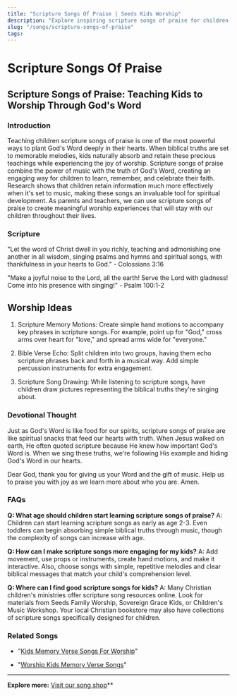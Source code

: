 ```yaml
---
title: "Scripture Songs Of Praise | Seeds Kids Worship"
description: "Explore inspiring scripture songs of praise for children's worship and faith development. Biblical music resources for families and ministry."
slug: "/songs/scripture-songs-of-praise"
tags:
---
```


# Scripture Songs Of Praise

## Scripture Songs of Praise: Teaching Kids to Worship Through God's Word

### Introduction
Teaching children scripture songs of praise is one of the most powerful ways to plant God's Word deeply in their hearts. When biblical truths are set to memorable melodies, kids naturally absorb and retain these precious teachings while experiencing the joy of worship. Scripture songs of praise combine the power of music with the truth of God's Word, creating an engaging way for children to learn, remember, and celebrate their faith. Research shows that children retain information much more effectively when it's set to music, making these songs an invaluable tool for spiritual development. As parents and teachers, we can use scripture songs of praise to create meaningful worship experiences that will stay with our children throughout their lives.

### Scripture
"Let the word of Christ dwell in you richly, teaching and admonishing one another in all wisdom, singing psalms and hymns and spiritual songs, with thankfulness in your hearts to God." - Colossians 3:16

"Make a joyful noise to the Lord, all the earth! Serve the Lord with gladness! Come into his presence with singing!" - Psalm 100:1-2

## Worship Ideas
1. Scripture Memory Motions: Create simple hand motions to accompany key phrases in scripture songs. For example, point up for "God," cross arms over heart for "love," and spread arms wide for "everyone."

2. Bible Verse Echo: Split children into two groups, having them echo scripture phrases back and forth in a musical way. Add simple percussion instruments for extra engagement.

3. Scripture Song Drawing: While listening to scripture songs, have children draw pictures representing the biblical truths they're singing about.

### Devotional Thought
Just as God's Word is like food for our spirits, scripture songs of praise are like spiritual snacks that feed our hearts with truth. When Jesus walked on earth, He often quoted scripture because He knew how important God's Word is. When we sing these truths, we're following His example and hiding God's Word in our hearts.

Dear God, thank you for giving us your Word and the gift of music. Help us to praise you with joy as we learn more about who you are. Amen.

### FAQs
**Q: What age should children start learning scripture songs of praise?**
A: Children can start learning scripture songs as early as age 2-3. Even toddlers can begin absorbing simple biblical truths through music, though the complexity of songs can increase with age.

**Q: How can I make scripture songs more engaging for my kids?**
A: Add movement, use props or instruments, create hand motions, and make it interactive. Also, choose songs with simple, repetitive melodies and clear biblical messages that match your child's comprehension level.

**Q: Where can I find good scripture songs for kids?**
A: Many Christian children's ministries offer scripture song resources online. Look for materials from Seeds Family Worship, Sovereign Grace Kids, or Children's Music Workshop. Your local Christian bookstore may also have collections of scripture songs specifically designed for children.

### Related Songs

- "[Kids Memory Verse Songs For Worship](/songs/kids-memory-verse-songs-for-worship/)"

- "[Worship Kids Memory Verse Songs](/songs/worship-kids-memory-verse-songs/)"

---

**Explore more:** [Visit our song shop](https://seedskidsworship.com/shop)**

<!-- Schema Markup -->
<script type="application/ld+json">
{
  "@context": "https://schema.org",
  "@type": "MusicRecording",
  "name": "Scripture Songs Of Praise",
  "byArtist": {
    "@type": "MusicGroup",
    "name": "Seeds Kids Worship"
  },
  "isFamilyFriendly": true,
  "url": "https://seedskidsworship.com/songs/scripture-songs-of-praise/"
}
</script>